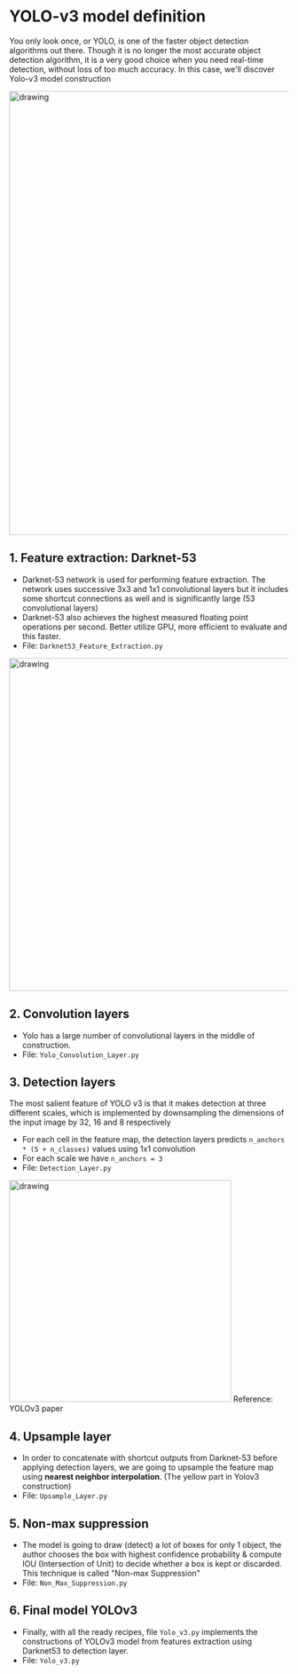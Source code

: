 # YOLO-v3 model definition
You only look once, or YOLO, is one of the faster object detection algorithms out there. Though it is no longer the most accurate object detection algorithm, it is a very good choice when you need real-time detection, without loss of too much accuracy. In this case, we'll discover Yolo-v3 model construction

<img src="https://www.researchgate.net/profile/Paolo-Valdez/publication/341369179/figure/fig1/AS:890935600750593@1589427008836/The-YOLO-v3-architectuhttps://miro.medium.com/max/2000/1*d4Eg17IVJ0L41e7CTWLLSg.pngre.ppm" alt="drawing" width="800"/>

## 1. Feature extraction: Darknet-53
- Darknet-53 network is used for performing feature extraction. The network uses successive 3x3 and 1x1 convolutional layers but it includes some shortcut connections as well and is significantly large (53 convolutional layers)
- Darknet-53 also achieves the highest measured floating point operations per second. Better utilize GPU, more efficient to evaluate and this faster.
- File: `Darknet53_Feature_Extraction.py`

<img src="https://www.researchgate.net/publication/338121987/figure/fig4/AS:839282637938698@1577111982954/Structure-of-the-Darknet53-convolutional-network.png" alt="drawing" width="600"/>

## 2. Convolution layers
- Yolo has a large number of convolutional layers in the middle of construction. 
- File: `Yolo_Convolution_Layer.py`

## 3. Detection layers
The most salient feature of YOLO v3 is that it makes detection at three different scales, which is implemented by downsampling the dimensions of the input image by 32, 16 and 8 respectively
- For each cell in the feature map, the detection layers predicts `n_anchors * (5 + n_classes)` values using 1x1 convolution
- For each scale we have `n_anchors = 3`
- File: `Detection_Layer.py`

<img src="https://miro.medium.com/max/626/1*Dx_VzLT94QoZAAyWbmC57A.png" alt="drawing" width="400"/>
Reference: YOLOv3 paper

## 4. Upsample layer
- In order to concatenate with shortcut outputs from Darknet-53 before applying detection layers, we are going to upsample the feature map using **nearest neighbor interpolation**. (The yellow part in Yolov3 construction)
- File: `Upsample_Layer.py`

## 5. Non-max suppression
- The model is going to draw (detect) a lot of boxes for only 1 object, the author chooses the box with highest confidence probability & compute IOU (Intersection of Unit) to decide whether a box is kept or discarded. This technique is called "Non-max Suppression"
- File: `Non_Max_Suppression.py`

## 6. Final model YOLOv3
- Finally, with all the ready recipes, file `Yolo_v3.py` implements the constructions of YOLOv3 model from features extraction using Darknet53 to detection layer.
- File: `Yolo_v3.py`
